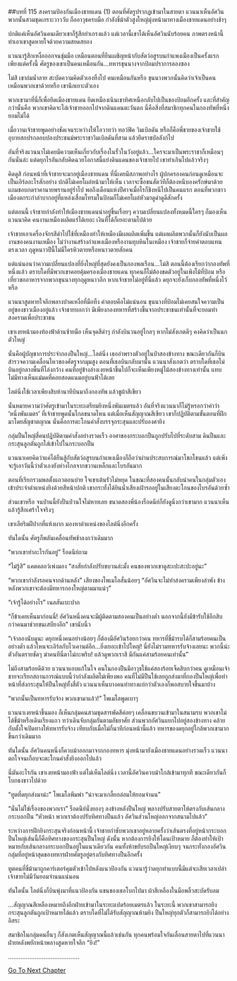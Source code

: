 ##บทที่ 115 สงครามป้องกันเมืองชายแดน (1)
ตอนที่ศัตรูปรากฏเข้ามาในสายตา แวนนาเห็นอัศวินพวกนั้นสวมชุดเกราะวาววับ ถืออาวุธครบมือ กำลังขี่ม้าตัวสูงใหญ่มุ่งหน้ามาทางเมืองชายแดนอย่างช้าๆ


ปกติแค่เห็นอัศวินคนเดียวเขาก็รู้สึกยำเกรงแล้ว แต่เวลานี้เขาได้เห็นอัศวินนับร้อยคน ภาพตรงหน้านี้ทำเอาเขาสูดหายใจด้วยความสยดสยอง


แวนนารู้สึกเหงื่อออกจนชุ่มมือ เหมือนตอนที่ยืนเผชิญหน้ากับสัตว์อสูรบนกำแพงเมืองเป็นครั้งแรก เพียงแต่ครั้งนี้ ศัตรูของเขาเป็นคนเหมือนกัน...ทหารขุนนางจากป้อมปราการลองซอง


ไม่สิ เขาถ่มน้ำลาย สะบัดความคิดตัวเองทิ้งไป คนเหมือนกันหรือ ขุนนางพวกนั้นคิดว่าเจ้าเป็นคนเหมือนพวกเขาด้วยหรือ เขานึกเยาะตัวเอง


พวกเขามาที่นี่ก็เพื่อยึดเมืองชายแดน ยึดเหมืองเนินเขาทิศเหนือกลับไปเป็นของป้อมอีกครั้ง และที่สำคัญกว่านั้นคือ พวกเขาคิดจะไล่เจ้าชายออกไปจากดินแดนตะวันตก นี่คือสิ่งที่สมาชิกทุกคนในกองทัพที่หนึ่งยอมไม่ได้


เมื่อวานเจ้าชายพูดอย่างชัดเจนระหว่างให้โอวาทว่า ทอว์ฟิค วิมเบิลดัน หรือก็คือพี่ชายของเจ้าชายใช้อุบายสกปรกลอบปลงประชนม์พระราชาวิมเบิลดันที่สาม แล้วยึดราชบัลลังก์ไป


อันที่จริงแวนนาไม่เคยมีความเห็นเกี่ยวกับเรื่องในรั้วในวังอยู่แล้ว...ใครจะมาเป็นพระราชาก็เหมือนๆ กันนั่นล่ะ แต่ดยุกไรอันกลับคิดฉวยโอกาสนี้แย่งดินแดนของเจ้าชายไป เขาทำเกินไปแล้วจริงๆ


คิดดูสิ ก่อนหน้าที่เจ้าชายจะมาอยู่เมืองชายแดน ที่นี่เคยมีสภาพอย่างไร ผู้ปกครองคนก่อนดูเหมือนจะเป็นเอิร์ลอะไรสักอย่าง ปกติไม่เคยโผล่หน้ามาให้เห็น เวลาจะซื้อขนสัตว์ทีก็ต้องหนีบองครักษ์มาด้วย แถมชอบกดราคานายพรานอยู่ร่ำไป พอถึงเดือนแห่งปีศาจเมื่อไรก็ชิงหนีไปเป็นคนแรก ตอนที่พวกชาวเมืองตกระกำลำบากอยู่ที่แหล่งเสื่อมโทรมในป้อมก็ไม่เคยโผล่หัวมาดูดำดูดีสักครั้ง


แต่ตอนนี้ เจ้าชายกำลังทำให้เมืองชายแดนน่าอยู่ขึ้นเรื่อยๆ ความเปลี่ยนแปลงทั้งหมดนี้ใครๆ ก็มองเห็น แวนนาคิด คนงานเหมืองผลิตแร่ได้เยอะ เงินที่ได้ก็เยอะตามไปด้วย


เจ้าชายเอาเครื่องจักรสีดำไปใช้ที่เหมืองทำให้เหมืองมีผลผลิตเพิ่มขึ้น แต่ผลผลิตพวกนั้นก็ยังนับเป็นผลงานของคนงานเหมือง ไม่ว่างานสร้างกำแพงเมืองหรืองานทุบหินในเหมือง เจ้าชายก็จ่ายค่าตอบแทนตรงเวลา ฤดูหนาวปีนี้ไม่มีใครหิวตายหรือหนาวตายสักคน


แต่แน่นอนว่าความเปลี่ยนแปลงที่ยิ่งใหญ่ที่สุดยังคงเป็นกองพลเรือน...ไม่สิ ตอนนี้ต้องเรียกว่ากองทัพที่หนึ่งแล้ว ตราบใดที่มีพวกเขาคอยคุ้มครองเมืองชายแดน ทุกคนก็ไม่ต้องขดตัวอยู่ในเพิงไม้ที่ป้อม หรือเที่ยวขออาหารจากพวกขุนนางทุกฤดูหนาวอีก หากเจ้าชายไม่อยู่ที่นี่แล้ว ดยุกจะยังเก็บกองทัพที่หนึ่งไว้หรือ


แวนนาสูดหายใจลึกพลางปาดเหงื่อที่มือทิ้ง คำตอบคือไม่แน่นอน ขุนนางที่ป้อมไม่เคยสนใจความเป็นอยู่ของชาวเมืองอยู่แล้ว เจ้าชายบอกว่า มีเพียงกองทหารที่สร้างขึ้นจากประชาชนเท่านั้นที่จะยอมทำสงครามเพื่อประชาชน


เขาเงยหน้ามองท้องฟ้าด้านซ้ายมือ เห็นจุดสีดำๆ กำลังบินวนอยู่ไกลๆ หากไม่สังเกตดีๆ คงคิดว่าเป็นนกตัวใหญ่


นั่นคือผู้บัญชาการประจำกองปืนใหญ่...ไลต์นิ่ง เธออำพรางตัวอยู่ในป่าสองข้างทาง ขณะเดียวกันก็บินสำรวจความเคลื่อนไหวของศัตรูจากมุมสูง ตอนที่เธอบินกลับมานั้น แวนนาสังเกตว่า ตราบใดที่เธอไม่บินอยู่กลางพื้นที่โล่งกว้าง คนที่อยู่ข้างล่างเงยหน้าขึ้นไปก็จะเห็นเพียงหมู่ไม้สองข้างทางเท่านั้น แทบไม่มีทางเห็นแม่มดที่คอยสอดแนมอยู่บนฟ้าได้เลย


ไลต์นิ่งใช้เวลาเพียงสิบห้านาทีบินมาถึงกองทัพ แล้วชูผ้าสีเขียว


นั่นหมายความว่าศัตรูเข้ามาในระยะเตรียมยิงหนึ่งพันเมตรแล้ว อันที่จริงแวนนาก็ไม่รู้หรอกว่าคำว่า ‘หนึ่งพันเมตร’ ที่เจ้าชายพูดนั้นไกลขนาดไหน แต่เมื่อเห็นสัญญาณสีเขียว เขาก็ปฏิบัติตามขั้นตอนที่ฝึกมาโดยสัญชาตญาณ นั่นคือการตะโกนคำสั่งบรรจุกระสุนและปรับองศายิง


กลุ่มปืนใหญ่สี่คนปฏิบัติตามคำสั่งอย่างรวดเร็ว องศาของกระบอกปืนถูกปรับไปที่ระดับสาม ดินปืนและกระสุนลูกตันถูกใส่เข้าไปในกระบอกปืน


แวนนาเคยคิดว่าแค่ได้ยืนสู้กับสัตว์อสูรบนกำแพงเมืองก็ถือว่าผ่านประสบการณ์มาโชกโชนแล้ว แต่เพิ่งจะรู้เอาวันนี้ว่าตัวเองยังห่างไกลจากขวานเหล็กและไบรอันมาก


ตอนที่เรียกรวมพลตั้งแถวตอนบ่าย ใจเขาเต้นรัวไม่หยุด ในขณะที่สองคนนั้นกลับนำคนในกลุ่มตัวเองเข้าประจำตำแหน่งยิงด้วยสีหน้าปกติ เขากระทั่งได้ยินน้ำเสียงเฝ้ารออยู่ในเสียงตะโกนของไบรอันด้วยซ้ำ


ส่วนเขาหรือ จนป่านนี้ยังปั่นป่วนใจไม่หายเลย ขนาดสองพี่น้องร็อดนีย์ก็ยังดูนิ่งกว่าเขามาก แวนนาเห็นแล้วรู้สึกเศร้าใจจริงๆ


เขาเลียริมฝีปากที่แห้งผาก มองหาตำแหน่งของไลต์นิ่งอีกครั้ง


ทันใดนั้น ศัตรูก็พลันเคลื่อนทัพช้าลงกว่าเดิมมาก


“พวกเขาทำอะไรกันอยู่” ร็อดนีย์ถาม


“ไม่รู้สิ” แคตคลอว์เพ่งมอง “สงสัยกำลังปรับขบวนล่ะมั้ง คนของพวกเขาดูสะเปะสะปะอยู่นะ”


“พวกเขากำลังรอคนจากด้านหลัง” เสียงของโพเมโลสั่นน้อยๆ “อัศวินจะไม่ทำสงครามเพียงลำพัง ข้างหลังพวกเขาจะต้องมีทหารกองใหญ่ตามมาแน่ๆ”


“เจ้ารู้ได้อย่างไร” เนลสันเบะปาก


“ก็ข้าเคยเห็นมาก่อนนี่! อัศวินหนึ่งคนจะมีผู้ติดตามสองคนเป็นอย่างต่ำ นอกจากนี้ยังมีข้ารับใช้อีกสิบกว่าคนมาช่วยขนเสบียงอีก” เขานับนิ้ว


“เจ้าลองนับดูนะ ดยุกหนึ่งคนอย่างน้อยๆ ก็ต้องมีอัศวินร้อยกว่าคน ทหารที่ขี่ม้ารบได้ก็สามร้อยคนเป็นอย่างต่ำ แล้วไหนจะเอิร์ลกับไวเคานต์อีก...ยิ่งเยอะเข้าไปใหญ่! นี่ยังไม่รวมทหารรับจ้างเลยนะ พวกนี้น่ะตัวอันตรายชัดๆ ฆ่าคนทีนี่ตาไม่กะพริบ! แล้วดูพวกเราสิ มีกันแค่สามร้อยคนเท่านั้น”


ไม่ถึงสามร้อยดีด้วย แวนนาแอบแก้ในใจ คนในกองปืนมีอาวุธใช้แค่สองร้อยเจ็ดสิบกว่าคน ดูเหมือนเจ้าชายจะเรียกสถานการณ์แบบนี้ว่ากำลังผลิตไม่เพียงพอ คนที่ไม่มีปืนใช้เลยถูกส่งมาที่กองปืนใหญ่เพื่อทำหน้าที่ส่งกระสุนให้ปืนใหญ่ทั้งสี่ตัว แวนนาเห็นบางคนท่าทางแย่กว่าตัวเองก็พอสบายใจขึ้นมาบ้าง


“พวกนั้นเป็นทหารรับจ้าง พวกเขามาแล้ว!” โพเมโลพูดเบาๆ


แวนนาเงยหน้าขึ้นมอง ก็เห็นกลุ่มคนสวมชุดสารพัดสีค่อยๆ เคลื่อนขบวนเข้ามาในสนามรบ พวกเขาไม่ได้ขี่ม้าหรือเดินเรียงแถว ทว่าเดินจับกลุ่มกันตามอัธยาศัย ส่วนพวกอัศวินแยกไปอยู่สองข้างทาง คล้ายกับตั้งใจเปิดทางให้ทหารรับจ้าง เทียบกับเมื่อไม่กี่นาทีก่อนหน้านี้แล้ว ทหารของดยุกอยู่ใกล้พวกเขามากขึ้นกว่าเดิมมาก


ทันใดนั้น อัศวินคนหนึ่งก็ควบม้าออกมาจากกองทหาร มุ่งหน้ามายังเมืองชายแดนอย่างรวดเร็ว แวนนาตกใจจนเกือบจะตะโกนคำสั่งยิงออกไปแล้ว


นี่มันอะไรกัน เขาเงยหน้ามองฟ้า แต่ไม่เห็นไลต์นิ่ง เวลานี้อัศวินควบม้าใกล้เข้ามาทุกที ขณะเดียวกันก็โบกธงขาวไปด้วย


“ทูตที่ดยุกส่งมาน่ะ” โพเมโลพึมพำ “น่าจะมาเกลี้ยกล่อมให้ยอมจำนน”


“นั่นไม่ใช่เรื่องของพวกเรา” ร็อดนีย์นั่งยองๆ ลงข้างหลังปืนใหญ่ พลางปรับสายตาให้ตรงกับเส้นกลางกระบอกปืน “หัวหน้า พวกเราต้องปรับทิศทางปืนแล้ว อัศวินส่วนใหญ่ออกจากสนามไปแล้ว”


ระหว่างการฝึกยิงกระสุนจริงก่อนหน้านี้ เจ้าชายกำชับพวกเขาอยู่หลายครั้งว่าเส้นตรงที่อยู่หน้ากระบอกปืนใหญ่เส้นนี้ก็คือทิศทางของกระสุนปืนใหญ่ ดังนั้น หากต้องการยิงให้โดนเป้าหมาย ก็ต้องทำให้เป้าหมายกับเส้นกลางกระบอกปืนอยู่ในแนวเดียวกัน คนทั้งห้าขยับรถปืนใหญ่เงียบๆ จนกระทั่งกองอัศวินกลุ่มที่อยู่หน้าสุดของทหารฝ่ายศัตรูอยู่ตรงกับทิศทางปืนอีกครั้ง


ทูตคนที่ขี่ม้ามาถูกคาร์เตอร์คุมตัวเข้าไปหลังแนวป้องกัน แวนนารู้ว่าดยุกทำแบบนี้มีแต่จะเสียเวลาเปล่า เจ้าชายไม่มีวันยอมจำนนแน่นอน


ทันใดนั้น ไลต์นิ่งก็บินพุ่งมาที่แนวป้องกัน แขนของเธอโบกไปมา ผ้าสีเหลืองในมือพลิ้วสะบัดรับลม


...สัญญาณสีเหลืองหมายถึงอีกฝ่ายเข้ามาในระยะแปดร้อยเมตรแล้ว ในระยะนี้ พวกเขาสามารถยิงกระสุนลูกตันถูกเป้าหมายได้แล้ว ตราบใดที่ไม่ได้รับสัญญาณห้ามยิง ปืนใหญ่ทุกตัวก็สามารถยิงได้อย่างอิสระ


สมาชิกในกลุ่มคนอื่นๆ ก็สังเกตเห็นสัญญาณนี้แล้วเช่นกัน ทุกคนพร้อมใจกันเลื่อนสายตาไปที่แวนนา ฝ่ายหลังพยักหน้าพลางสูดหายใจลึก “ยิง!”


........................................



[Go To Next Chapter]( ./28.md)